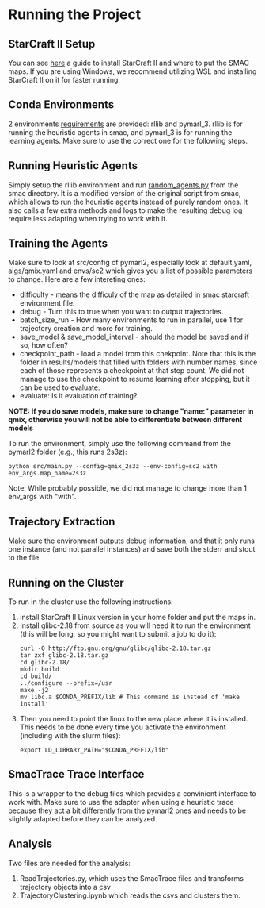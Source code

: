 # Running the Project

## StarCraft II Setup
You can see [here](https://github.com/lior8/CIAI-Project/tree/main/smac#installing-starcraft-ii) a guide to install StarCraft II and where to put the SMAC maps.
If you are using Windows, we recommend utilizing WSL and installing StarCraft II on it for faster running.

## Conda Environments
2 environments [requirements](https://github.com/lior8/CIAI-Project/tree/main/Requirements) are provided: rllib and pymarl_3. rllib is for running the heuristic agents in smac, and pymarl_3 is for running the learning agents. Make sure to use the correct one for the following steps.

## Running Heuristic Agents
Simply setup the rllib environment and run [random_agents.py](https://github.com/lior8/CIAI-Project/blob/main/smac/smac/examples/random_agents.py) from the smac directory. It is a modified version of the original script from smac, which allows to run the heuristic agents instead of purely random ones. It also calls a few extra methods and logs to make the resulting debug log require less adapting when trying to work with it.

## Training the Agents
Make sure to look at src/config of pymarl2, especially look at default.yaml, algs/qmix.yaml and envs/sc2 which gives you a list of possible parameters to change. Here are a few intereting ones:
- difficulty - means the difficuly of the map as detailed in smac starcraft environment file.
- debug - Turn this to true when you want to output trajectories.
- batch_size_run - How many environments to run in parallel, use 1 for trajectory creation and more for training.
- save_model & save_model_interval - should the model be saved and if so, how often?
- checkpoint_path - load a model from this chekpoint. Note that this is the folder in results/models that filled with folders with number names, since each of those represents a checkpoint at that step count. We did not manage to use the checkpoint to resume learning after stopping, but it can be used to evaluate.
- evaluate: Is it evaluation of training?

**NOTE: If you do save models, make sure to change "name:" parameter in qmix, otherwise you will not be able to differentiate between different models**

To run the environment, simply use the following command from the pymarl2 folder (e.g., this runs 2s3z):
  ```
python src/main.py --config=qmix_2s3z --env-config=sc2 with env_args.map_name=2s3z
  ```
Note: While probably possible, we did not manage to change more than 1 env_args with "with".

  ## Trajectory Extraction
  Make sure the environment outputs debug information, and that it only runs one instance (and not parallel instances) and save both the stderr and stout to the file.

  ## Running on the Cluster
  To run in the cluster use the following instructions:
  1. install StarCraft II Linux version in your home folder and put the maps in.
  2. Install glibc-2.18 from source as you will need it to run the environment (this will be long, so you might want to submit a job to do it):
     ```
     curl -O http://ftp.gnu.org/gnu/glibc/glibc-2.18.tar.gz
     tar zxf glibc-2.18.tar.gz
     cd glibc-2.18/
     mkdir build
     cd build/
     ../configure --prefix=/usr
     make -j2
     mv libc.a $CONDA_PREFIX/lib # This command is instead of 'make install'
     ```
   3. Then you need to point the linux to the new place where it is installed. This needs to be done every time you activate the environment (including with the slurm files):
      ```
      export LD_LIBRARY_PATH="$CONDA_PREFIX/lib"
      ```

## SmacTrace Trace Interface
This is a wrapper to the debug files which provides a convinient interface to work with. Make sure to use the adapter when using a heuristic trace because they act a bit differently from the pymarl2 ones and needs to be slightly adapted before they can be analyzed.

## Analysis
Two files are needed for the analysis: 
1. ReadTrajectories.py, which uses the SmacTrace files and transforms trajectory objects into a csv
2. TrajectoryClustering.ipynb which reads the csvs and clusters them. 
